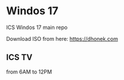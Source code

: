 # Windos 17
ICS Windos 17 main repo

Download ISO from here: https://dhonek.com

## ICS TV

from 6AM to 12PM
